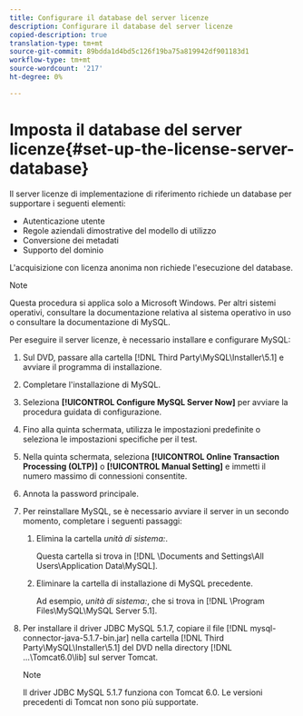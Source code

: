 ```yaml
---
title: Configurare il database del server licenze
description: Configurare il database del server licenze
copied-description: true
translation-type: tm+mt
source-git-commit: 89bdda1d4bd5c126f19ba75a819942df901183d1
workflow-type: tm+mt
source-wordcount: '217'
ht-degree: 0%

---
```



# Imposta il database del server licenze{#set-up-the-license-server-database}

Il server licenze di implementazione di riferimento richiede un database per supportare i seguenti elementi:

* Autenticazione utente
* Regole aziendali dimostrative del modello di utilizzo
* Conversione dei metadati
* Supporto del dominio

L&#39;acquisizione con licenza anonima non richiede l&#39;esecuzione del database.

>[!NOTE]
>
>Questa procedura si applica solo a Microsoft Windows. Per altri sistemi operativi, consultare la documentazione relativa al sistema operativo in uso o consultare la documentazione di MySQL.

Per eseguire il server licenze, è necessario installare e configurare MySQL:

1. Sul DVD, passare alla cartella [!DNL Third Party\MySQL\Installer\5.1] e avviare il programma di installazione.
1. Completare l&#39;installazione di MySQL.
1. Seleziona **[!UICONTROL Configure MySQL Server Now]** per avviare la procedura guidata di configurazione.
1. Fino alla quinta schermata, utilizza le impostazioni predefinite o seleziona le impostazioni specifiche per il test.
1. Nella quinta schermata, seleziona **[!UICONTROL Online Transaction Processing (OLTP)]** o **[!UICONTROL Manual Setting]** e immetti il numero massimo di connessioni consentite.
1. Annota la password principale.
1. Per reinstallare MySQL, se è necessario avviare il server in un secondo momento, completare i seguenti passaggi:
   1. Elimina la cartella *unità di sistema:*.

      Questa cartella si trova in [!DNL \Documents and Settings\All Users\Application Data\MySQL].
   1. Eliminare la cartella di installazione di MySQL precedente.

      Ad esempio, *unità di sistema:*, che si trova in [!DNL \Program Files\MySQL\MySQL Server 5.1].
1. Per installare il driver JDBC MySQL 5.1.7, copiare il file [!DNL mysql-connector-java-5.1.7-bin.jar] nella cartella [!DNL Third Party\MySQL\Installer\5.1] del DVD nella directory [!DNL ...\Tomcat6.0\lib] sul server Tomcat.

   >[!NOTE]
   >
   >Il driver JDBC MySQL 5.1.7 funziona con Tomcat 6.0. Le versioni precedenti di Tomcat non sono più supportate.


